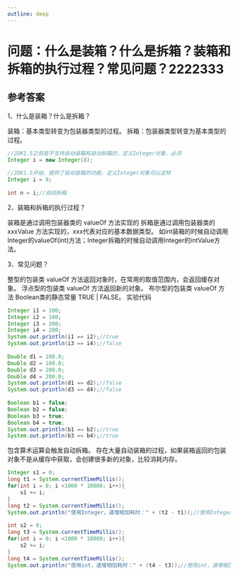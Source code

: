 ```yaml
---
outline: deep
---
```


# 问题：什么是装箱？什么是拆箱？装箱和拆箱的执行过程？常见问题？2222333

## 参考答案

1、什么是装箱？什么是拆箱？

装箱：基本类型转变为包装器类型的过程。
拆箱：包装器类型转变为基本类型的过程。

```java
//JDK1.5之前是不支持自动装箱和自动拆箱的，定义Integer对象，必须
Integer i = new Integer(8);
 
//JDK1.5开始，提供了自动装箱的功能，定义Integer对象可以这样
Integer i = 8;
 
int n = i;//自动拆箱
```

2、装箱和拆箱的执行过程？

装箱是通过调用包装器类的 valueOf 方法实现的
拆箱是通过调用包装器类的 xxxValue 方法实现的，xxx代表对应的基本数据类型。
如int装箱的时候自动调用Integer的valueOf(int)方法；Integer拆箱的时候自动调用Integer的intValue方法。

3、常见问题？

整型的包装类 valueOf 方法返回对象时，在常用的取值范围内，会返回缓存对象。
浮点型的包装类 valueOf 方法返回新的对象。
布尔型的包装类 valueOf 方法 Boolean类的静态常量 TRUE | FALSE。
实验代码

```java
Integer i1 = 100;
Integer i2 = 100;
Integer i3 = 200;
Integer i4 = 200;
System.out.println(i1 == i2);//true
System.out.println(i3 == i4);//false
        
Double d1 = 100.0;
Double d2 = 100.0;
Double d3 = 200.0;
Double d4 = 200.0;
System.out.println(d1 == d2);//false
System.out.println(d3 == d4);//false
        
Boolean b1 = false;
Boolean b2 = false;
Boolean b3 = true;
Boolean b4 = true;
System.out.println(b1 == b2);//true
System.out.println(b3 == b4);//true
 ```

包含算术运算会触发自动拆箱。
存在大量自动装箱的过程，如果装箱返回的包装对象不是从缓存中获取，会创建很多新的对象，比较消耗内存。

```java
Integer s1 = 0;
long t1 = System.currentTimeMillis();
for(int i = 0; i <1000 * 10000; i++){
    s1 += i;
}
long t2 = System.currentTimeMillis();
System.out.println("使用Integer，递增相加耗时：" + (t2 - t1));//使用Integer，递增相加耗时：68
        
int s2 = 0;
long t3 = System.currentTimeMillis();
for(int i = 0; i <1000 * 10000; i++){
    s2 += i;
}
long t4 = System.currentTimeMillis();
System.out.println("使用int，递增相加耗时：" + (t4 - t3));//使用int，递增相加耗时：6
```
